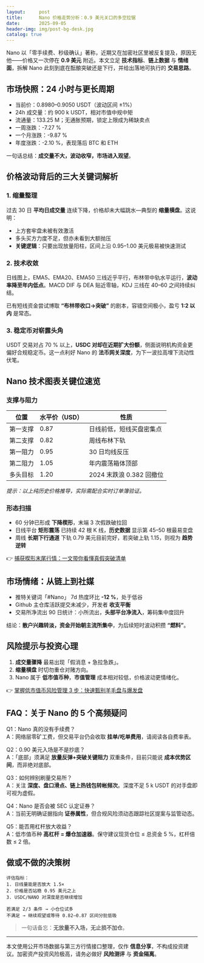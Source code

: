 ```yaml
---
layout:     post
title:      Nano 价格走势分析：0.9 美元关口的多空拉锯
date:       2025-09-05
header-img: img/post-bg-desk.jpg
catalog: true
---
```


Nano 以「零手续费、秒级确认」著称，近期又在加密社区里被反复提及，原因无他——价格又一次停在 **0.9 美元** 附近。本文立足 **技术指标**、**链上数据** 与 **情绪面**，拆解 Nano 此刻到底在酝酿突破还是下行，并给出落地可执行的 **交易思路**。

## 市场快照：24 小时与更长周期

- 当前价：0.8980–0.9050 USDT（波动区间 ±1%）
- 24h 成交量：约 900 k USDT，相对市值中规中矩
- 流通量：133.25 M；无通胀预期，锁定上限成为稀缺卖点
- 一周涨跌：-7.27 %
- 一个月涨跌：-9.87 %
- 年度涨跌：-2.10 %，表现落后 BTC 和 ETH

一句话总结：**成交量不大，波动收窄，市场进入观望**。

## 价格波动背后的三大关键词解析

### 1. 缩量整理
过去 30 日 **平均日成交量** 连续下降，价格却未大幅跳水—典型的 **缩量横盘**。这说明：

- 上方套牢盘未被有效激活
- 多头买方力度不足，但亦未看到大额抛压
- **关键逻辑**：只要出现放量阳柱，区间上沿 0.95–1.00 美元极易被快速测试

### 2. 技术收敛
日线图上，EMA5、EMA20、EMA50 三线近乎平行，布林带中轨水平运行，**波动率降至年内低点**。MACD DIF 与 DEA 贴近零轴，KDJ 三线在 40–60 之间持续纠结。  

已有短线资金尝试博取 **“布林带收口→突破”** 的剧本，容错空间极小，盈亏 **1:2 以内** 是常态。

### 3. 稳定币对崭露头角
USDT 交易对占 70 % 以上，**USDC 对却在近期扩大份额**，侧面说明机构资金更偏好合规稳定币。这一点利好 Nano 的 **法币网关深度**，为下一波拉高埋下流动性伏笔。

## Nano 技术图表关键位速览

### 支撑与阻力

| 位置        | 水平价（USD） | 性质                      |
|-------------|---------------|---------------------------|
| 第一支撑    | 0.87          | 日线前低，短线买盘密集点 |
| 第二支撑    | 0.82          | 周线布林下轨             |
| 第一阻力    | 0.95          | 30 日均线反压            |
| 第二阻力    | 1.05          | 年内震荡箱体顶部         |
| 多头目标    | 1.20          | 2024 末跌浪 0.382 回撤位 |

*提示：以上纯历史价格推导，实际需配合实时订单簿验证。*

### 形态扫描

- 60 分钟已形成 **下降楔形**，末端 3 次假跌破拉回
- 日线平台 **矩形震荡** 已持续 42 根 K 线，**历史数据** 显示第 45–50 根最易变盘
- 周线 **长期下行通道** 下轨 0.79 美元目前完好，若突破上轨 1.15，则视为 **趋势逆转**

👉 [捕获楔形末尾行情：一文带你看懂真假突破清单](https://okxdog.com/)

## 市场情绪：从链上到社媒

- 推特关键词「#Nano」 7d 热度环比 **-12 %**，处于低谷
- Github 主仓库活跃提交未减少，开发者 **收支平衡**
- 交易所净流出 90 日统计：小所流出，**头部平台净流入**，筹码集中度回升

结论：**散户兴趣转淡，资金开始朝主流所集中**，为后续短时波动积攒 **“燃料”**。

## 风险提示与投资心理

1. **成交量骤降** 最易出现「假消息 + 急拉急跌」。  
2. **缩量横盘** 时切勿重仓对赌方向。  
3. Nano 属于 **低市值币种**，**市值管理** 成本相对较低，价格波动更情绪化。    

👉 [掌握低市值币风险管理 3 步：快速甄别羊毛盘与爆发盘](https://okxdog.com/)

## FAQ：关于 Nano 的 5 个高频疑问

Q1：Nano 真的没有手续费？  
A：网络层零矿工费，但交易平台仍会收取 **挂单/吃单费用**，请阅读各自费率表。

Q2：0.90 美元入场是不是抄底？  
A：「底部」须满足 **放量反弹+突破关键阻力** 双重条件，目前只能说 **成本优势区间**，而非绝对底部。

Q3：如何辨别刷量交易所？  
A：关注 **深度、盘口滑点、链上热钱包转帐频次**。深度不足 5 k USDT 的对手盘即可视为虚假。

Q4：Nano 是否会被 SEC 认定证券？  
A：当前无明确证据指向 **证券属性**，但合规风险须动态跟踪社区提案与监管动态。

Q5：能否用杠杆放大收益？  
A：低市值币种 **高杠杆 = 爆仓加速器**。保守建议现货仓位 ≤ 总资金 5 %，杠杆倍数 ≤ 2 倍。

## 做或不做的决策树

```text
评估指标：
1. 日线量能是否放大 1.5×
2. 价格是否站稳 0.95 美元之上
3. USDC/NANO 对深度是否继续增加

若满足 2/3 条件 → 小仓位试多
不满足 → 继续观望或等待 0.82–0.87 区间分批低吸
```

> 一句话备忘：**无放量不入场，无止损不加仓**。

---

本文使用公开市场数据与第三方行情接口整理，仅作 **信息分享**，不构成投资建议。加密资产投资风险极高，请务必做好 **风险测评** 与 **资金隔离**。